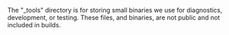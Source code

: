 The "_tools" directory is for storing small binaries we use for diagnostics, development, or testing. These files, and binaries, are not public and not included in builds.